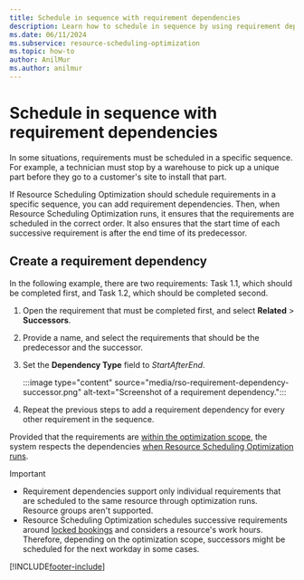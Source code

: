 ```yaml
---
title: Schedule in sequence with requirement dependencies
description: Learn how to schedule in sequence by using requirement dependencies in the Resource Scheduling Optimization add-in for Dynamics 365 Field Service.
ms.date: 06/11/2024
ms.subservice: resource-scheduling-optimization
ms.topic: how-to
author: AnilMur
ms.author: anilmur
---
```


# Schedule in sequence with requirement dependencies

In some situations, requirements must be scheduled in a specific sequence. For example, a technician must stop by a warehouse to pick up a unique part before they go to a customer's site to install that part.

If Resource Scheduling Optimization should schedule requirements in a specific sequence, you can add requirement dependencies. Then, when Resource Scheduling Optimization runs, it ensures that the requirements are scheduled in the correct order. It also ensures that the start time of each successive requirement is after the end time of its predecessor.

## Create a requirement dependency

In the following example, there are two requirements: Task 1.1, which should be completed first, and Task 1.2, which should be completed second.

1. Open the requirement that must be completed first, and select **Related** > **Successors**.
1. Provide a name, and select the requirements that should be the predecessor and the successor.
1. Set the **Dependency Type** field to _StartAfterEnd_.

    :::image type="content" source="media/rso-requirement-dependency-successor.png" alt-text="Screenshot of a requirement dependency.":::

1. Repeat the previous steps to add a requirement dependency for every other requirement in the sequence.

Provided that the requirements are [within the optimization scope](rso-optimization-scope.md), the system respects the dependencies [when Resource Scheduling Optimization runs](rso-optimization-schedule.md).

> [!IMPORTANT]
> - Requirement dependencies support only individual requirements that are scheduled to the same resource through optimization runs. Resource groups aren't supported.
> - Resource Scheduling Optimization schedules successive requirements around [locked bookings](booking-lock-options.md) and considers a resource's work hours. Therefore, depending on the optimization scope, successors might be scheduled for the next workday in some cases.

[!INCLUDE[footer-include](../includes/footer-banner.md)]
